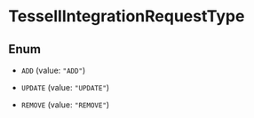 

# TessellIntegrationRequestType

## Enum


* `ADD` (value: `"ADD"`)

* `UPDATE` (value: `"UPDATE"`)

* `REMOVE` (value: `"REMOVE"`)



